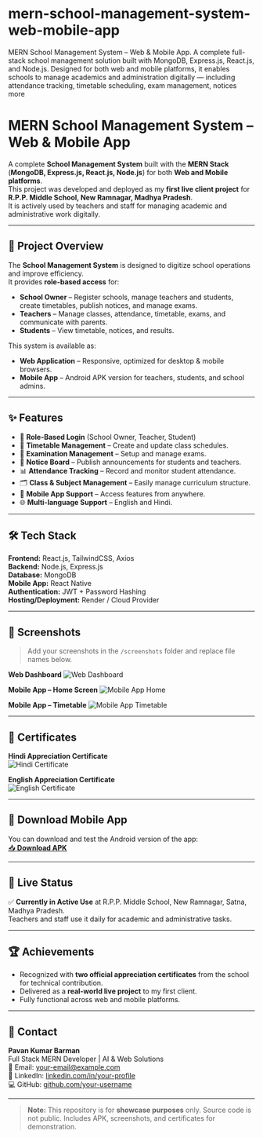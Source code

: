 # mern-school-management-system-web-mobile-app
MERN School Management System – Web &amp; Mobile App. A complete full-stack school management solution built with MongoDB, Express.js, React.js, and Node.js. Designed for both web and mobile platforms, it enables schools to manage academics and administration digitally — including attendance tracking, timetable scheduling, exam management, notices more


# MERN School Management System – Web & Mobile App

A complete **School Management System** built with the **MERN Stack** (**MongoDB, Express.js, React.js, Node.js**) for both **Web and Mobile platforms**.  
This project was developed and deployed as my **first live client project** for **R.P.P. Middle School, New Ramnagar, Madhya Pradesh**.  
It is actively used by teachers and staff for managing academic and administrative work digitally.

---

## 📖 Project Overview

The **School Management System** is designed to digitize school operations and improve efficiency.  
It provides **role-based access** for:
- **School Owner** – Register schools, manage teachers and students, create timetables, publish notices, and manage exams.
- **Teachers** – Manage classes, attendance, timetable, exams, and communicate with parents.
- **Students** – View timetable, notices, and results.

This system is available as:
- **Web Application** – Responsive, optimized for desktop & mobile browsers.
- **Mobile App** – Android APK version for teachers, students, and school admins.

---

## ✨ Features

- 🔐 **Role-Based Login** (School Owner, Teacher, Student)  
- 📅 **Timetable Management** – Create and update class schedules.  
- 📝 **Examination Management** – Setup and manage exams.  
- 📢 **Notice Board** – Publish announcements for students and teachers.  
- 📊 **Attendance Tracking** – Record and monitor student attendance.  
- 🗂 **Class & Subject Management** – Easily manage curriculum structure.  
- 📲 **Mobile App Support** – Access features from anywhere.  
- 🌐 **Multi-language Support** – English and Hindi.  

---

## 🛠 Tech Stack

**Frontend:** React.js, TailwindCSS, Axios  
**Backend:** Node.js, Express.js  
**Database:** MongoDB  
**Mobile App:** React Native  
**Authentication:** JWT + Password Hashing  
**Hosting/Deployment:** Render / Cloud Provider  

---

## 📸 Screenshots

> Add your screenshots in the `/screenshots` folder and replace file names below.

**Web Dashboard**
![Web Dashboard](./screenshots/web-dashboard.png)

**Mobile App – Home Screen**
![Mobile App Home](./screenshots/mobile-home.png)

**Mobile App – Timetable**
![Mobile App Timetable](./screenshots/mobile-timetable.png)

---

## 📜 Certificates

**Hindi Appreciation Certificate**  
![Hindi Certificate](./certificates/hindi-certificate.png)

**English Appreciation Certificate**  
![English Certificate](./certificates/english-certificate.png)

---

## 📱 Download Mobile App

You can download and test the Android version of the app:  
[📥 **Download APK**](./apk/myschool.apk)

---

## 🚀 Live Status

✅ **Currently in Active Use** at R.P.P. Middle School, New Ramnagar, Satna, Madhya Pradesh.  
Teachers and staff use it daily for academic and administrative tasks.

---

## 🏆 Achievements

- Recognized with **two official appreciation certificates** from the school for technical contribution.
- Delivered as a **real-world live project** to my first client.
- Fully functional across web and mobile platforms.

---

## 📩 Contact

**Pavan Kumar Barman**  
Full Stack MERN Developer | AI & Web Solutions  
📧 Email: your-email@example.com  
🔗 LinkedIn: [linkedin.com/in/your-profile](#)  
💻 GitHub: [github.com/your-username](#)

---

> **Note:** This repository is for **showcase purposes** only. Source code is not public. Includes APK, screenshots, and certificates for demonstration.
